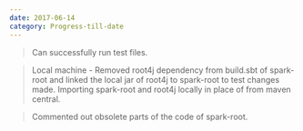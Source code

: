 ```yaml
---
date: 2017-06-14
category: Progress-till-date
---
```


> Can successfully run test files.

> Local machine - Removed root4j dependency from build.sbt of spark-root and linked the local jar of root4j to spark-root to test changes made. Importing spark-root and root4j locally in place of from maven central.

> Commented out obsolete parts of the code of spark-root.
